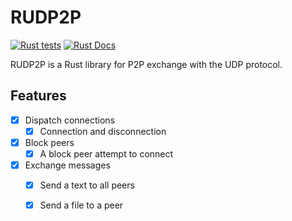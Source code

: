 # RUDP2P
[![Rust tests](https://github.com/gr3gdev/rudp2p/actions/workflows/rust.yml/badge.svg)](https://github.com/gr3gdev/rudp2p/actions/workflows/rust.yml)
[![Rust Docs](https://img.shields.io/badge/docs.rs-rudp2p-green)](https://docs.rs/rudp2p/)

RUDP2P is a Rust library for P2P exchange with the UDP protocol.

## Features

- [X] Dispatch connections
    - [X] Connection and disconnection

- [X] Block peers
    - [X] A block peer attempt to connect

- [X] Exchange messages
    - [X] Send a text to all peers
    - [X] Send a file to a peer

